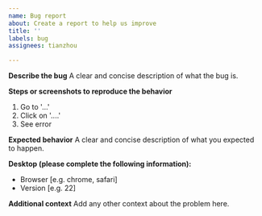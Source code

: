 ```yaml
---
name: Bug report
about: Create a report to help us improve
title: ''
labels: bug
assignees: tianzhou

---
```


**Describe the bug**
A clear and concise description of what the bug is.

**Steps or screenshots to reproduce the behavior**
1. Go to '...'
2. Click on '....'
4. See error

**Expected behavior**
A clear and concise description of what you expected to happen.

**Desktop (please complete the following information):**
 - Browser [e.g. chrome, safari]
 - Version [e.g. 22]

**Additional context**
Add any other context about the problem here.

